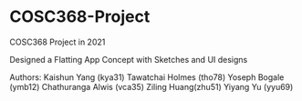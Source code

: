 # COSC368-Project

COSC368 Project in 2021

Designed a Flatting App Concept with Sketches and UI designs

Authors:
Kaishun Yang (kya31)
Tawatchai Holmes (tho78)
Yoseph Bogale (ymb12)
Chathuranga Alwis (vca35)
Ziling Huang(zhu51)
Yiyang Yu (yyu69)
